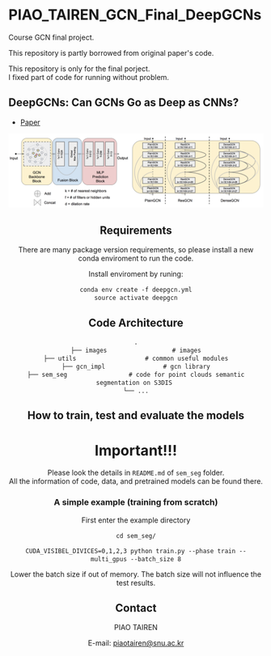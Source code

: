 # PIAO_TAIREN_GCN_Final_DeepGCNs
Course GCN final project.

This repository is partly borrowed from original paper's code. 

This repository is only for the final porject. <br/>
I fixed part of code for running without problem.

## DeepGCNs: Can GCNs Go as Deep as CNNs?
* [Paper](https://arxiv.org/pdf/1904.03751.pdf)

<div style="text-align:center"><img src='./images/deepgcns.png' width=800>


## Requirements
There are many package version requirements, so please install a new conda enviroment to run the code.

Install enviroment by runing:
```
conda env create -f deepgcn.yml
source activate deepgcn
```

## Code Architecture
    .
    ├── images                  # images
    ├── utils                   # common useful modules
    ├── gcn_impl                # gcn library
    ├── sem_seg                 # code for point clouds semantic segmentation on S3DIS 
    └── ...

## How to train, test and evaluate the models

# Important!!!
Please look the details in `README.md` of `sem_seg` folder.<br/>
All the information of code, data, and pretrained models can be found there.

### A simple example (training from scratch)
First enter the example directory
```
cd sem_seg/
```

```
CUDA_VISIBEL_DIVICES=0,1,2,3 python train.py --phase train --multi_gpus --batch_size 8
```
Lower the batch size if out of memory. The batch size will not influence the test results.


## Contact
PIAO TAIREN 

E-mail: piaotairen@snu.ac.kr
